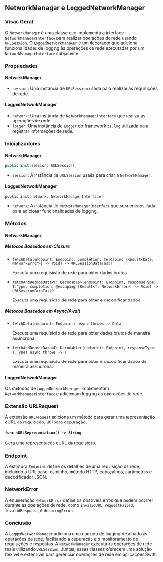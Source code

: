 ## NetworkManager e LoggedNetworkManager

### Visão Geral

O `NetworkManager` é uma classe que implementa a interface `NetworkManagerInterface` para realizar operações de rede usando `URLSession`. O `LoggedNetworkManager` é um decorador que adiciona funcionalidades de logging às operações de rede executadas por um `NetworkManagerInterface` subjacente.

### Propriedades

#### NetworkManager

- `session`: Uma instância de `URLSession` usada para realizar as requisições de rede.

#### LoggedNetworkManager

- `network`: Uma instância de `NetworkManagerInterface` que realiza as operações de rede.
- `logger`: Uma instância de `Logger` do framework `os.log` utilizada para registrar informações de rede.

### Inicializadores

#### NetworkManager

```swift
public init(session: URLSession)
```
- `session`: A instância de `URLSession` usada para criar a `NetworkManager`.

#### LoggedNetworkManager

```swift
public init(network: NetworkManagerInterface)
```
- `network`: A instância de `NetworkManagerInterface` que será encapsulada para adicionar funcionalidades de logging.

### Métodos

#### NetworkManager

##### Métodos Baseados em Closure

- `fetchData(endpoint: Endpoint, completion: @escaping (Result<Data, NetworkError>) -> Void) -> URLSessionDataTask?`

  Executa uma requisição de rede para obter dados brutos.

- `fetchAndDecodeData<T: Decodable>(endpoint: Endpoint, responseType: T.Type, completion: @escaping (Result<T, NetworkError>) -> Void) -> URLSessionDataTask?`

  Executa uma requisição de rede para obter e decodificar dados.

##### Métodos Baseados em Async/Await

- `fetchData(endpoint: Endpoint) async throws -> Data`

  Executa uma requisição de rede para obter dados brutos de maneira assíncrona.

- `fetchAndDecodeData<T: Decodable>(endpoint: Endpoint, responseType: T.Type) async throws -> T`

  Executa uma requisição de rede para obter e decodificar dados de maneira assíncrona.

#### LoggedNetworkManager

Os métodos de `LoggedNetworkManager` implementam `NetworkManagerInterface` e adicionam logging às operações de rede.

### Extensão URLRequest

A extensão `URLRequest` adiciona um método para gerar uma representação cURL da requisição, útil para depuração.

#### `func cURLRepresentation() -> String`

Gera uma representação cURL da requisição.

### Endpoint

A estrutura `Endpoint` define os detalhes de uma requisição de rede, incluindo a URL base, caminho, método HTTP, cabeçalhos, parâmetros e decodificador JSON.

### NetworkError

A enumeração `NetworkError` define os possíveis erros que podem ocorrer durante as operações de rede, como `invalidURL`, `requestFailed`, `invalidResponse`, e `decodingError`.

### Conclusão

A `LoggedNetworkManager` adiciona uma camada de logging detalhado às operações de rede, facilitando a depuração e o monitoramento de requisições e respostas. A `NetworkManager` executa as operações de rede reais utilizando `URLSession`. Juntas, essas classes oferecem uma solução flexível e extensível para gerenciar operações de rede em aplicações Swift.